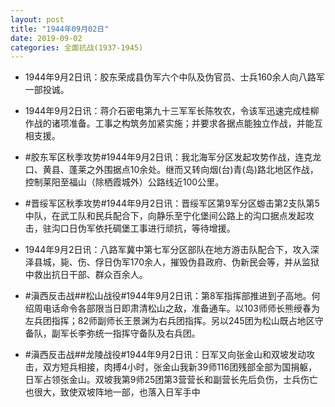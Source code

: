 ```yaml
---
layout: post
title: "1944年09月02日"
date: 2019-09-02
categories: 全面抗战(1937-1945)
---
```


<meta name="referrer" content="no-referrer" />

- 1944年9月2日讯：胶东荣成县伪军六个中队及伪官员、士兵160余人向八路军一部投诚。 

- 1944年9月2日讯：蒋介石密电第九十三军军长陈牧农，令该军迅速完成桂柳作战的诸项准备。工事之构筑务加紧实施；并要求各据点能独立作战，并能互相支援。 

- #胶东军区秋季攻势#1944年9月2日讯：我北海军分区发起攻势作战，连克龙口、黄县、蓬莱之外围据点10余处。继而又转向烟(台)青(岛)路北地区作战，控制莱阳至福山（除栖霞城外）公路线近100公里。 

- #晋绥军区秋季攻势#1944年9月2日讯：晋绥军区第9军分区蝣击第2支队第5中队，在武工队和民兵配合下，向静乐至宁化堡间公路上的沟口据点发起攻击，驻沟口日伪军依托碉堡工事进行顽抗，等待增援。 

- 1944年9月2日讯：八路军冀中第七军分区部队在地方游击队配合下，攻入深泽县城，毙、伤、俘日伪军170余人，摧毁伪县政府、伪新民会等，并从监狱中救出抗日干部、群众百余人。 

- #滇西反击战##松山战役#1944年9月2日讯：第8军指挥部推进到子高地。何绍周电话命令各部限当日即肃清松山之敌，准备通车。以103师师长熊绶春为左兵团指挥；82师副师长王景渊为右兵团指挥。另以245团为松山既占地区守备队，副军长李弥统一指挥守备队及右兵团。 

- #滇西反击战##龙陵战役#1944年9月2日讯：日军又向张金山和双坡发动攻击，双方短兵相接，肉搏4小时，张金山我新39师116团残部全部为国捐躯，日军占领张金山。双坡我第9师25团第3营营长和副营长先后负伤，士兵伤亡也很大，致使双坡阵地一部，也落入日军手中 

